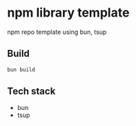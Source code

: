 # npm library template

npm repo template using bun, tsup

## Build

```bash
bun build
```

## Tech stack

- bun
- tsup
